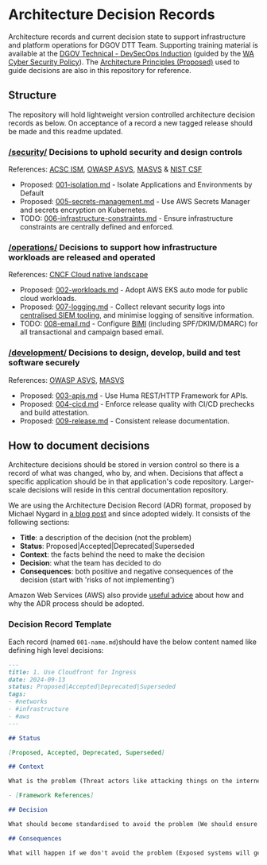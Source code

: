 # Architecture Decision Records

Architecture records and current decision state to support infrastructure and platform operations for DGOV DTT Team. Supporting training material is available at the
[DGOV Technical - DevSecOps Induction](https://soc.cyber.wa.gov.au/training/devsecops-induction/) (guided by the [WA Cyber Security Policy](https://www.wa.gov.au/government/publications/2024-wa-government-cyber-security-policy)). The [Architecture Principles (Proposed)](./architecture-principles.md) used to guide decisions are also in this repository for reference.

## Structure

The repository will hold lightweight version controlled architecture decision records as below. On acceptance of a record a new tagged release should be made and this readme updated.

### [/security/](/security/) Decisions to uphold security and design controls

References: [ACSC ISM](https://www.cyber.gov.au/resources-business-and-government/essential-cyber-security/ism), [OWASP ASVS](https://owasp.org/www-project-application-security-verification-standard/), [MASVS](https://mas.owasp.org/MASVS/) & [NIST CSF](https://www.nist.gov/cyberframework)

- Proposed: [001-isolation.md](security/001-isolation.md) - Isolate Applications and Environments by Default
- Proposed: [005-secrets-management.md](security/005-secrets-management.md) - Use AWS Secrets Manager and secrets encryption on Kubernetes.
- TODO: [006-infrastructure-constraints.md](security/006-infrastructure-constraints.md) - Ensure infrastructure constraints are centrally defined and enforced.

### [/operations/](/operations/) Decisions to support how infrastructure workloads are released and operated

References: [CNCF Cloud native landscape](https://landscape.cncf.io/)

- Proposed: [002-workloads.md](operations/002-workloads.md) - Adopt AWS EKS auto mode for public cloud workloads.
- Proposed: [007-logging.md](operations/007-logging.md) - Collect relevant security logs into [centralised SIEM tooling](https://soc.cyber.wa.gov.au/onboarding/sentinel-guidance/), and minimise logging of sensitive information.
- TODO: [008-email.md](operations/008-email.md) - Configure [BIMI](https://bimigroup.org) (including SPF/DKIM/DMARC) for all transactional and campaign based email.

### [/development/](/development/) Decisions to design, develop, build and test software securely

References: [OWASP ASVS](https://owasp.org/www-project-application-security-verification-standard/), [MASVS](https://mas.owasp.org/MASVS/)

- Proposed: [003-apis.md](development/003-apis.md) - Use Huma REST/HTTP Framework for APIs.
- Proposed: [004-cicd.md](development/004-cicd.md) - Enforce release quality with CI/CD prechecks and build attestation.
- Proposed: [009-release.md](development/009-release.md) - Consistent release documentation.

## How to document decisions

Architecture decisions should be stored in version control so there is a record of what was changed, who by, and when. Decisions that affect a specific application should be in that application's code repository. Larger-scale decisions will reside in this central documentation repository.

We are using the Architecture Decision Record (ADR) format, proposed by Michael Nygard in [a blog post](https://cognitect.com/blog/2011/11/15/documenting-architecture-decisions) and since adopted widely. It consists of the following sections:

-   **Title**: a description of the decision (not the problem)
-   **Status**: Proposed|Accepted|Deprecated|Superseded
-   **Context**: the facts behind the need to make the decision
-   **Decision**: what the team has decided to do
-   **Consequences**: both positive and negative consequences of the decision (start with 'risks of not implementing')

Amazon Web Services (AWS) also provide [useful advice](https://docs.aws.amazon.com/prescriptive-guidance/latest/architectural-decision-records/welcome.html) about how and why the ADR process should be adopted.

### Decision Record Template

Each record (named `001-name.md`)should have the below content named like defining high level decisions:

```markdown
---
title: 1. Use Cloudfront for Ingress
date: 2024-09-13
status: Proposed|Accepted|Deprecated|Superseded
tags:
- #networks
- #infrastructure
- #aws
---

## Status

[Proposed, Accepted, Deprecated, Superseded]

## Context

What is the problem (Threat actors like attacking things on the internet)

- [Framework References]

## Decision

What should become standardised to avoid the problem (We should ensure all inbound traffic from internet is logged/monitored/controlled)

## Consequences

What will happen if we don't avoid the problem (Exposed systems will get compromised)
```
